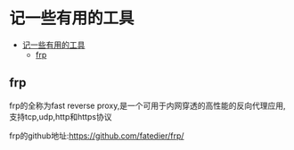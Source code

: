 # 记一些有用的工具

<!-- TOC -->

- [记一些有用的工具](#记一些有用的工具)
    - [frp](#frp)

<!-- /TOC -->

## frp

frp的全称为fast reverse proxy,是一个可用于内网穿透的高性能的反向代理应用,支持tcp,udp,http和https协议

frp的github地址:<https://github.com/fatedier/frp/>